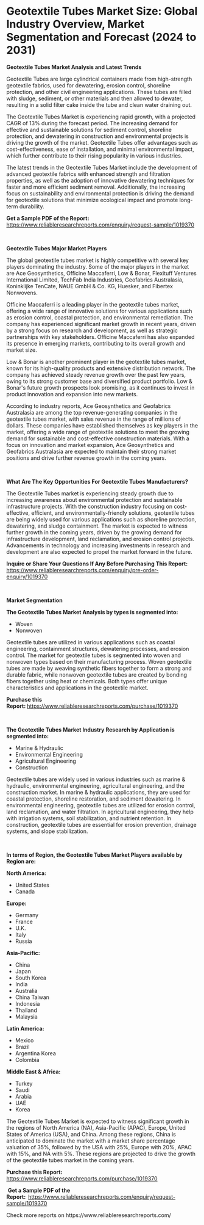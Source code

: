 <p><h1>Geotextile Tubes Market Size: Global Industry Overview, Market Segmentation and Forecast (2024 to 2031)</h1></p><p><strong>Geotextile Tubes Market Analysis and Latest Trends</strong></p>
<p><p>Geotextile Tubes are large cylindrical containers made from high-strength geotextile fabrics, used for dewatering, erosion control, shoreline protection, and other civil engineering applications. These tubes are filled with sludge, sediment, or other materials and then allowed to dewater, resulting in a solid filter cake inside the tube and clean water draining out.</p><p>The Geotextile Tubes Market is experiencing rapid growth, with a projected CAGR of 13% during the forecast period. The increasing demand for effective and sustainable solutions for sediment control, shoreline protection, and dewatering in construction and environmental projects is driving the growth of the market. Geotextile Tubes offer advantages such as cost-effectiveness, ease of installation, and minimal environmental impact, which further contribute to their rising popularity in various industries.</p><p>The latest trends in the Geotextile Tubes Market include the development of advanced geotextile fabrics with enhanced strength and filtration properties, as well as the adoption of innovative dewatering techniques for faster and more efficient sediment removal. Additionally, the increasing focus on sustainability and environmental protection is driving the demand for geotextile solutions that minimize ecological impact and promote long-term durability.</p></p>
<p><strong>Get a Sample PDF of the Report:&nbsp;</strong> <a href="https://www.reliableresearchreports.com/enquiry/request-sample/1019370">https://www.reliableresearchreports.com/enquiry/request-sample/1019370</a></p>
<p>&nbsp;</p>
<p><strong>Geotextile Tubes Major Market Players</strong></p>
<p><p>The global geotextile tubes market is highly competitive with several key players dominating the industry. Some of the major players in the market are Ace Geosynthetics, Officine Maccaferri, Low & Bonar, Flexituff Ventures International Limited, TechFab India Industries, Geofabrics Australasia, Koninklijke TenCate, NAUE GmbH & Co. KG, Huesker, and Fibertex Nonwovens.</p><p>Officine Maccaferri is a leading player in the geotextile tubes market, offering a wide range of innovative solutions for various applications such as erosion control, coastal protection, and environmental remediation. The company has experienced significant market growth in recent years, driven by a strong focus on research and development, as well as strategic partnerships with key stakeholders. Officine Maccaferri has also expanded its presence in emerging markets, contributing to its overall growth and market size.</p><p>Low & Bonar is another prominent player in the geotextile tubes market, known for its high-quality products and extensive distribution network. The company has achieved steady revenue growth over the past few years, owing to its strong customer base and diversified product portfolio. Low & Bonar's future growth prospects look promising, as it continues to invest in product innovation and expansion into new markets.</p><p>According to industry reports, Ace Geosynthetics and Geofabrics Australasia are among the top revenue-generating companies in the geotextile tubes market, with sales revenue in the range of millions of dollars. These companies have established themselves as key players in the market, offering a wide range of geotextile solutions to meet the growing demand for sustainable and cost-effective construction materials. With a focus on innovation and market expansion, Ace Geosynthetics and Geofabrics Australasia are expected to maintain their strong market positions and drive further revenue growth in the coming years.</p></p>
<p>&nbsp;</p>
<p><strong>What Are The Key Opportunities For Geotextile Tubes Manufacturers?</strong></p>
<p><p>The Geotextile Tubes market is experiencing steady growth due to increasing awareness about environmental protection and sustainable infrastructure projects. With the construction industry focusing on cost-effective, efficient, and environmentally-friendly solutions, geotextile tubes are being widely used for various applications such as shoreline protection, dewatering, and sludge containment. The market is expected to witness further growth in the coming years, driven by the growing demand for infrastructure development, land reclamation, and erosion control projects. Advancements in technology and increasing investments in research and development are also expected to propel the market forward in the future.</p></p>
<p><strong>Inquire or Share Your Questions If Any Before Purchasing This Report:</strong> <a href="https://www.reliableresearchreports.com/enquiry/pre-order-enquiry/1019370">https://www.reliableresearchreports.com/enquiry/pre-order-enquiry/1019370</a></p>
<p>&nbsp;</p>
<p><strong>Market Segmentation</strong></p>
<p><strong>The Geotextile Tubes Market Analysis by types is segmented into:</strong></p>
<p><ul><li>Woven</li><li>Nonwoven</li></ul></p>
<p><p>Geotextile tubes are utilized in various applications such as coastal engineering, containment structures, dewatering processes, and erosion control. The market for geotextile tubes is segmented into woven and nonwoven types based on their manufacturing process. Woven geotextile tubes are made by weaving synthetic fibers together to form a strong and durable fabric, while nonwoven geotextile tubes are created by bonding fibers together using heat or chemicals. Both types offer unique characteristics and applications in the geotextile market.</p></p>
<p><strong>Purchase this Report:&nbsp;</strong><a href="https://www.reliableresearchreports.com/purchase/1019370">https://www.reliableresearchreports.com/purchase/1019370</a></p>
<p>&nbsp;</p>
<p><strong>The Geotextile Tubes Market Industry Research by Application is segmented into:</strong></p>
<p><ul><li>Marine & Hydraulic</li><li>Environmental Engineering</li><li>Agricultural Engineering</li><li>Construction</li></ul></p>
<p><p>Geotextile tubes are widely used in various industries such as marine & hydraulic, environmental engineering, agricultural engineering, and the construction market. In marine & hydraulic applications, they are used for coastal protection, shoreline restoration, and sediment dewatering. In environmental engineering, geotextile tubes are utilized for erosion control, land reclamation, and water filtration. In agricultural engineering, they help with irrigation systems, soil stabilization, and nutrient retention. In construction, geotextile tubes are essential for erosion prevention, drainage systems, and slope stabilization.</p></p>
<p>&nbsp;</p>
<p><strong>In terms of Region, the Geotextile Tubes Market Players available by Region are:</strong></p>
<p>
    <p> <strong> North America: </strong>
        <ul>
            <li>United States</li>
            <li>Canada</li>
        </ul>
        </p> 
    <p> <strong> Europe: </strong>
        <ul>
            <li>Germany</li>
            <li>France</li>
            <li>U.K.</li>
            <li>Italy</li>
            <li>Russia</li>
        </ul>
        </p> 
    <p> <strong> Asia-Pacific: </strong>
        <ul>
            <li>China</li>
            <li>Japan</li>
            <li>South Korea</li>
            <li>India</li>
            <li>Australia</li>
            <li>China Taiwan</li>
            <li>Indonesia</li>
            <li>Thailand</li>
            <li>Malaysia</li>
        </ul>
        </p> 
    <p> <strong> Latin America: </strong>
        <ul>
            <li>Mexico</li>
            <li>Brazil</li>
            <li>Argentina Korea</li>
            <li>Colombia</li>
        </ul>
        </p> 
    <p> <strong> Middle East & Africa: </strong>
        <ul>
            <li>Turkey</li>
            <li>Saudi</li>
            <li>Arabia</li>
            <li>UAE</li>
            <li>Korea</li>
        </ul>
    </p>
    </p>
<p><p>The Geotextile Tubes Market is expected to witness significant growth in the regions of North America (NA), Asia-Pacific (APAC), Europe, United States of America (USA), and China. Among these regions, China is anticipated to dominate the market with a market share percentage valuation of 35%, followed by the USA with 25%, Europe with 20%, APAC with 15%, and NA with 5%. These regions are projected to drive the growth of the geotextile tubes market in the coming years.</p></p>
<p><strong>Purchase this Report: </strong><a href="https://www.reliableresearchreports.com/purchase/1019370">https://www.reliableresearchreports.com/purchase/1019370</a></p>
<p>&nbsp;<strong>Get a Sample PDF of the Report:&nbsp;&nbsp;</strong><a href="https://www.reliableresearchreports.com/enquiry/request-sample/1019370">https://www.reliableresearchreports.com/enquiry/request-sample/1019370</a></p>
<p><strong></strong></p>
<p>Check more reports on https://www.reliableresearchreports.com/</p>